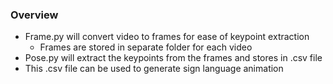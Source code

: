 ### Overview
- Frame.py will convert video to frames for ease of keypoint extraction
    - Frames are stored in separate folder for each video
- Pose.py will extract the keypoints from the frames and stores in .csv file
- This .csv file can be used to generate sign language animation

